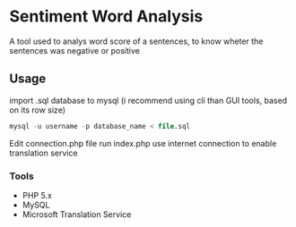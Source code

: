 # Sentiment Word Analysis
A tool used to analys word score of a sentences, to know wheter the sentences was negative or positive

## Usage
import .sql database to mysql (i recommend using cli than GUI tools, based on its row size)
```sql
mysql -u username -p database_name < file.sql
```

Edit connection.php file
run index.php
use internet connection to enable translation service

### Tools
- PHP 5.x
- MySQL
- Microsoft Translation Service
